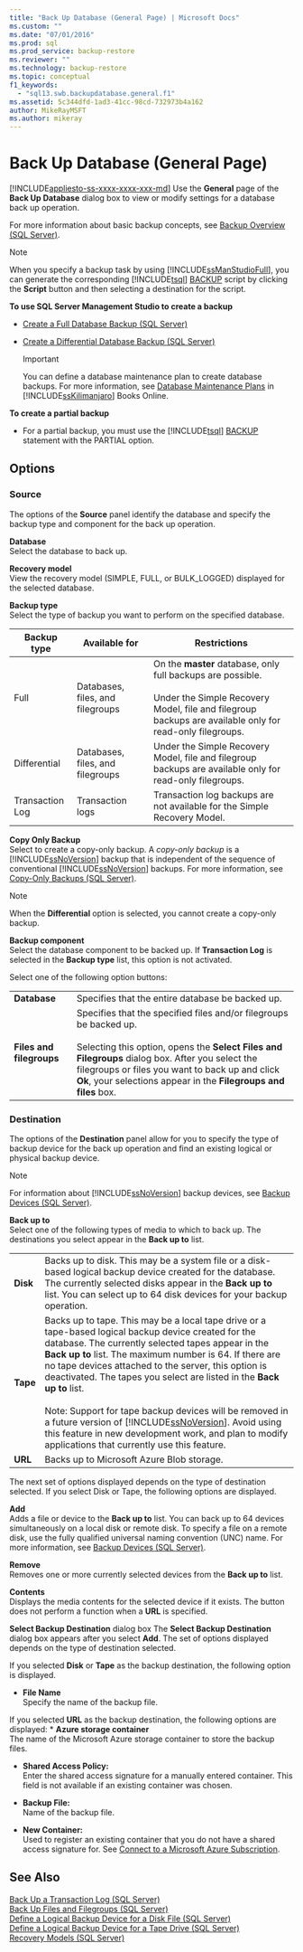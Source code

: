 ```yaml
---
title: "Back Up Database (General Page) | Microsoft Docs"
ms.custom: ""
ms.date: "07/01/2016"
ms.prod: sql
ms.prod_service: backup-restore
ms.reviewer: ""
ms.technology: backup-restore
ms.topic: conceptual
f1_keywords: 
  - "sql13.swb.backupdatabase.general.f1"
ms.assetid: 5c344dfd-1ad3-41cc-98cd-732973b4a162
author: MikeRayMSFT
ms.author: mikeray
---
```

# Back Up Database (General Page)
[!INCLUDE[appliesto-ss-xxxx-xxxx-xxx-md](../../includes/appliesto-ss-xxxx-xxxx-xxx-md.md)]
  Use the **General** page of the **Back Up Database** dialog box to view or modify settings for a database back up operation.  
  
 For more information about basic backup concepts, see [Backup Overview &#40;SQL Server&#41;](../../relational-databases/backup-restore/backup-overview-sql-server.md).  
  
> [!NOTE]  
>  When you specify a backup task by using [!INCLUDE[ssManStudioFull](../../includes/ssmanstudiofull-md.md)], you can generate the corresponding [!INCLUDE[tsql](../../includes/tsql-md.md)] [BACKUP](../../t-sql/statements/backup-transact-sql.md) script by clicking the **Script** button and then selecting a destination for the script.  
  
 **To use SQL Server Management Studio to create a backup**  
  
-   [Create a Full Database Backup &#40;SQL Server&#41;](../../relational-databases/backup-restore/create-a-full-database-backup-sql-server.md)  
  
-   [Create a Differential Database Backup &#40;SQL Server&#41;](../../relational-databases/backup-restore/create-a-differential-database-backup-sql-server.md)  
  
    > [!IMPORTANT]  
    >  You can define a database maintenance plan to create database backups. For more information, see [Database Maintenance Plans](../maintenance-plans/maintenance-plans.md) in [!INCLUDE[ssKilimanjaro](../../includes/sskilimanjaro-md.md)] Books Online.  
  
 **To create a partial backup**  
  
-   For a partial backup, you must use the [!INCLUDE[tsql](../../includes/tsql-md.md)] [BACKUP](../../t-sql/statements/backup-transact-sql.md) statement with the PARTIAL option.  
  
## Options  
  
### Source  
 The options of the **Source** panel identify the database and specify the backup type and component for the back up operation.  
  
 **Database**  
 Select the database to back up.  
  
 **Recovery model**  
 View the recovery model (SIMPLE, FULL, or BULK_LOGGED) displayed for the selected database.  
  
 **Backup type**  
 Select the type of backup you want to perform on the specified database.  
  
|Backup type|Available for|Restrictions|  
|-----------------|-------------------|------------------|  
|Full|Databases, files, and filegroups|On the **master** database, only full backups are possible.<br /><br /> Under the Simple Recovery Model, file and filegroup backups are available only for read-only filegroups.|  
|Differential|Databases, files, and filegroups|Under the Simple Recovery Model, file and filegroup backups are available only for read-only filegroups.|  
|Transaction Log|Transaction logs|Transaction log backups are not available for the Simple Recovery Model.|  
  
 **Copy Only Backup**  
 Select to create a copy-only backup. A *copy-only backup* is a [!INCLUDE[ssNoVersion](../../includes/ssnoversion-md.md)] backup that is independent of the sequence of conventional [!INCLUDE[ssNoVersion](../../includes/ssnoversion-md.md)] backups. For more information, see [Copy-Only Backups &#40;SQL Server&#41;](../../relational-databases/backup-restore/copy-only-backups-sql-server.md).  
  
> [!NOTE]  
>  When the **Differential** option is selected, you cannot create a copy-only backup.  
  
 **Backup component**  
 Select the database component to be backed up. If **Transaction Log** is selected in the **Backup type** list, this option is not activated.  
  
 Select one of the following option buttons:  
  
|||  
|-|-|  
|**Database**|Specifies that the entire database be backed up.|  
|**Files and filegroups**|Specifies that the specified files and/or filegroups be backed up.<br /><br /> Selecting this option, opens the **Select Files and Filegroups** dialog box. After you select the filegroups or files you want to back up and click **Ok**, your selections appear in the **Filegroups and files** box.|  
  
### Destination  
 The options of the **Destination** panel allow for you to specify the type of backup device for the back up operation and find an existing logical or physical backup device.  
  
> [!NOTE]  
>  For information about [!INCLUDE[ssNoVersion](../../includes/ssnoversion-md.md)] backup devices, see [Backup Devices &#40;SQL Server&#41;](../../relational-databases/backup-restore/backup-devices-sql-server.md).  
  
 **Back up to**  
 Select one of the following types of media to which to back up. The destinations you select appear in the **Back up to** list.  
  
|||  
|-|-|  
|**Disk**|Backs up to disk. This may be a system file or a disk-based logical backup device created for the database. The currently selected disks appear in the **Back up to** list. You can select up to 64 disk devices for your backup operation.|  
|**Tape**|Backs up to tape. This may be a local tape drive or a tape-based logical backup device created for the database. The currently selected tapes appear in the **Back up to** list. The maximum number is 64. If there are no tape devices attached to the server, this option is deactivated. The tapes you select are listed in the **Back up to** list.<br /><br /> Note: Support for tape backup devices will be removed in a future version of [!INCLUDE[ssNoVersion](../../includes/ssnoversion-md.md)]. Avoid using this feature in new development work, and plan to modify applications that currently use this feature.|  
|**URL**|Backs up to Microsoft Azure Blob storage.|  
  
 The next set of options displayed depends on the type of destination selected. If you select Disk or Tape, the following options are displayed.  
  
 **Add**  
 Adds a file or device to the **Back up to** list. You can back up to 64 devices simultaneously on a local disk or remote disk. To specify a file on a remote disk, use the fully qualified universal naming convention (UNC) name. For more information, see [Backup Devices &#40;SQL Server&#41;](../../relational-databases/backup-restore/backup-devices-sql-server.md).  
 
 
  
 **Remove**  
 Removes one or more currently selected devices from the **Back up to** list.  
  
 **Contents**  
Displays the media contents for the selected device if it exists.  The button does not perform a function when a **URL** is specified. 
   
**Select Backup Destination** dialog box
The **Select Backup Destination** dialog box appears after you select **Add**.   The set of options displayed depends on the type of destination selected. 

If you selected **Disk** or **Tape** as the backup destination, the following option is displayed.  

*
  **File Name**  
    Specify the name of the backup file.

If you selected **URL** as the backup destination, the following options are displayed:
*
  **Azure storage container**  
  The name of the Microsoft Azure storage container to store the backup files. 
   
*
  **Shared Access Policy:**  
  Enter the shared access signature for a manually entered container.  This field is not available if an existing container was chosen.
  
*
  **Backup File:**  
  Name of the backup file.

*
  **New Container:**  
Used to register an existing container that you do not have a shared access signature for.  See [Connect to a Microsoft Azure Subscription](../../relational-databases/backup-restore/connect-to-a-microsoft-azure-subscription.md).
  
## See Also  
 [Back Up a Transaction Log &#40;SQL Server&#41;](../../relational-databases/backup-restore/back-up-a-transaction-log-sql-server.md)   
 [Back Up Files and Filegroups &#40;SQL Server&#41;](../../relational-databases/backup-restore/back-up-files-and-filegroups-sql-server.md)   
 [Define a Logical Backup Device for a Disk File &#40;SQL Server&#41;](../../relational-databases/backup-restore/define-a-logical-backup-device-for-a-disk-file-sql-server.md)   
 [Define a Logical Backup Device for a Tape Drive &#40;SQL Server&#41;](../../relational-databases/backup-restore/define-a-logical-backup-device-for-a-tape-drive-sql-server.md)   
 [Recovery Models &#40;SQL Server&#41;](../../relational-databases/backup-restore/recovery-models-sql-server.md)  
  
  
